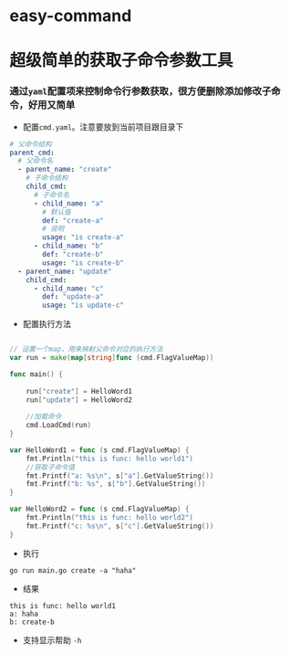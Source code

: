 # easy-command

# 超级简单的获取子命令参数工具

### 通过`yaml`配置项来控制命令行参数获取，很方便删除添加修改子命令，好用又简单

- 配置`cmd.yaml`。注意要放到当前项目跟目录下

```yaml
# 父命令结构
parent_cmd:
  # 父命令名
  - parent_name: "create"
    # 子命令结构
    child_cmd:
      # 子命令名
      - child_name: "a"
        # 默认值
        def: "create-a"
        # 说明
        usage: "is create-a"
      - child_name: "b"
        def: "create-b"
        usage: "is create-b"
  - parent_name: "update"
    child_cmd:
      - child_name: "c"
        def: "update-a"
        usage: "is update-c"
```

- 配置执行方法

```go

// 设置一个map，用来映射父命令对应的执行方法
var run = make(map[string]func (cmd.FlagValueMap))

func main() {
    
    run["create"] = HelloWord1
    run["update"] = HelloWord2
    
    //加载命令
    cmd.LoadCmd(run)
}

var HelloWord1 = func (s cmd.FlagValueMap) {
    fmt.Println("this is func: hello world1")
    //获取子命令值
    fmt.Printf("a: %s\n", s["a"].GetValueString())
    fmt.Printf("b: %s", s["b"].GetValueString())
}

var HelloWord2 = func (s cmd.FlagValueMap) {
    fmt.Println("this is func: hello world2")
    fmt.Printf("c: %s\n", s["c"].GetValueString())
}

```

- 执行
```
go run main.go create -a "haha"
```

- 结果

```
this is func: hello world1
a: haha
b: create-b
```

- 支持显示帮助 `-h`